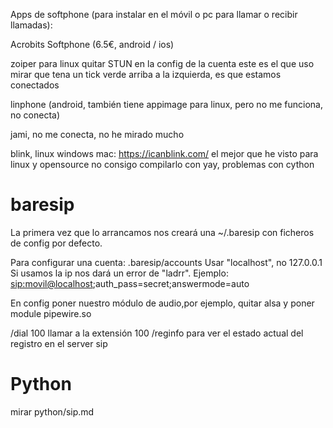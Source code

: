Apps de softphone (para instalar en el móvil o pc para llamar o recibir llamadas):

Acrobits Softphone (6.5€, android / ios)

zoiper para linux
  quitar STUN en la config de la cuenta
  este es el que uso
  mirar que tena un tick verde arriba a la izquierda, es que estamos conectados

linphone (android, también tiene appimage para linux, pero no me funciona, no conecta)

jami, no me conecta, no he mirado mucho

blink, linux windows mac: https://icanblink.com/
  el mejor que he visto para linux y opensource
  no consigo compilarlo con yay, problemas con cython


# baresip
La primera vez que lo arrancamos nos creará una ~/.baresip con ficheros de config por defecto.

Para configurar una cuenta:
.baresip/accounts
Usar "localhost", no 127.0.0.1
Si usamos la ip nos dará un error de "ladrr".
Ejemplo:
<sip:movil@localhost>;auth_pass=secret;answermode=auto

En config poner nuestro módulo de audio,por ejemplo, quitar alsa y poner
module pipewire.so

/dial 100
  llamar a la extensión 100
/reginfo
  para ver el estado actual del registro en el server sip


# Python
mirar python/sip.md
